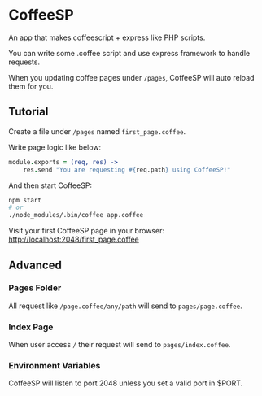 # CoffeeSP

An app that makes coffeescript + express like PHP scripts.

You can write some .coffee script and use express framework to handle requests.

When you updating coffee pages under `/pages`, CoffeeSP will auto reload them for you.

## Tutorial

Create a file under `/pages` named `first_page.coffee`.

Write page logic like below:

```coffee
module.exports = (req, res) ->
    res.send "You are requesting #{req.path} using CoffeeSP!"
```

And then start CoffeeSP:

```bash
npm start
# or
./node_modules/.bin/coffee app.coffee
```

Visit your first CoffeeSP page in your browser: <http://localhost:2048/first_page.coffee>

## Advanced

### Pages Folder

All request like `/page.coffee/any/path` will send to `pages/page.coffee`.

### Index Page

When user access `/` their request will send to `pages/index.coffee`.

### Environment Variables

CoffeeSP will listen to port 2048 unless you set a valid port in $PORT.
